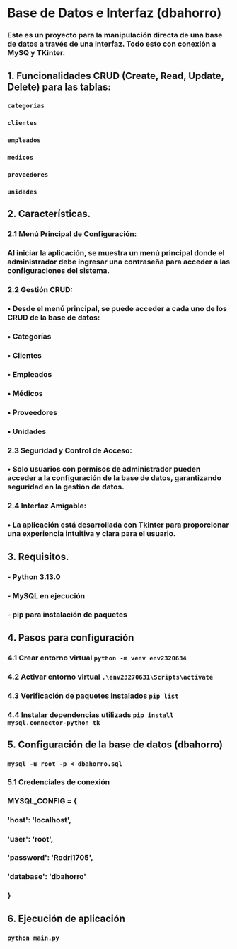 # Base de Datos e Interfaz (dbahorro)

### Este es un proyecto para la manipulación directa de una base de datos a través de una interfaz. Todo esto con conexión a **MySQ y TKinter**.

## 1. Funcionalidades **CRUD** (Create, Read, Update, Delete) para las tablas:
### `categorias`
### `clientes`
### `empleados`
### `medicos`
### `proveedores`
### `unidades`

## 2. Características. 
###     2.1	Menú Principal de Configuración:
###	    Al iniciar la aplicación, se muestra un menú principal donde el administrador debe ingresar una contraseña para acceder a las configuraciones del sistema.
###	    2.2	Gestión CRUD:
###	    •	Desde el menú principal, se puede acceder a cada uno de los CRUD de la base de datos:
###	    •	Categorías
###	    •	Clientes
###	    •	Empleados
###	    •	Médicos
###	    •	Proveedores
###	    •	Unidades
###	    2.3	Seguridad y Control de Acceso:
###	    •	Solo usuarios con permisos de administrador pueden acceder a la configuración de la base de datos,  garantizando seguridad en la gestión de datos.
###	    2.4	Interfaz Amigable:
###	    •	La aplicación está desarrollada con Tkinter para proporcionar una experiencia intuitiva y clara para el usuario.
## 3. Requisitos.
###    - Python 3.13.0
###    - MySQL en ejecución
###    - pip para instalación de paquetes
## 4. Pasos para configuración
###    4.1 Crear entorno virtual `python -m venv env2320634`
###    4.2 Activar entorno virtual `.\env23270631\Scripts\activate`
###    4.3 Verificación de paquetes instalados `pip list`
###    4.4 Instalar dependencias utilizads `pip install mysql.connector-python tk`
## 5. Configuración de la base de datos (dbahorro) 
###    `mysql -u root -p < dbahorro.sql`
###    5.1 Credenciales de conexión
###    MYSQL_CONFIG = {
###    'host': 'localhost',
###    'user': 'root',
###    'password': 'Rodri1705',
###    'database': 'dbahorro'
###    }
## 6. Ejecución de aplicación 
###     `python main.py`